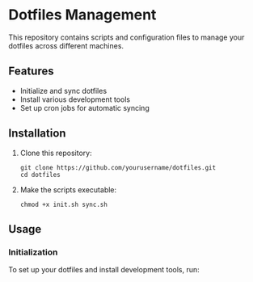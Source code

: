 # Dotfiles Management

This repository contains scripts and configuration files to manage your dotfiles across different machines.

## Features

- Initialize and sync dotfiles
- Install various development tools
- Set up cron jobs for automatic syncing

## Installation

1. Clone this repository:
   ```
   git clone https://github.com/yourusername/dotfiles.git
   cd dotfiles
   ```

2. Make the scripts executable:
   ```
   chmod +x init.sh sync.sh
   ```

## Usage

### Initialization

To set up your dotfiles and install development tools, run:



